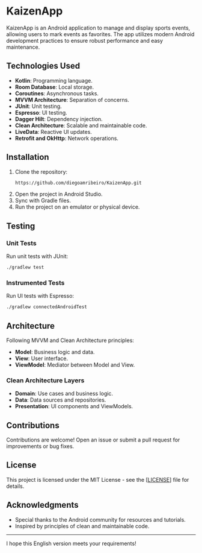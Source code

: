 # KaizenApp

KaizenApp is an Android application to manage and display sports events, allowing users to mark events as favorites. The app utilizes modern Android development practices to ensure robust performance and easy maintenance.

## Technologies Used

- **Kotlin**: Programming language.
- **Room Database**: Local storage.
- **Coroutines**: Asynchronous tasks.
- **MVVM Architecture**: Separation of concerns.
- **JUnit**: Unit testing.
- **Espresso**: UI testing.
- **Dagger Hilt**: Dependency injection.
- **Clean Architecture**: Scalable and maintainable code.
- **LiveData**: Reactive UI updates.
- **Retrofit and OkHttp**: Network operations.

## Installation

1. Clone the repository:
   ```bash
   https://github.com/diegoamribeiro/KaizenApp.git
   ```
2. Open the project in Android Studio.
3. Sync with Gradle files.
4. Run the project on an emulator or physical device.

## Testing

### Unit Tests

Run unit tests with JUnit:

```bash
./gradlew test
```

### Instrumented Tests

Run UI tests with Espresso:

```bash
./gradlew connectedAndroidTest
```

## Architecture

Following MVVM and Clean Architecture principles:

- **Model**: Business logic and data.
- **View**: User interface.
- **ViewModel**: Mediator between Model and View.

### Clean Architecture Layers

- **Domain**: Use cases and business logic.
- **Data**: Data sources and repositories.
- **Presentation**: UI components and ViewModels.

## Contributions

Contributions are welcome! Open an issue or submit a pull request for improvements or bug fixes.

## License

This project is licensed under the MIT License - see the [[LICENSE](https://opensource.org/license/mit)] file for details.

## Acknowledgments

- Special thanks to the Android community for resources and tutorials.
- Inspired by principles of clean and maintainable code.

---

I hope this English version meets your requirements!
